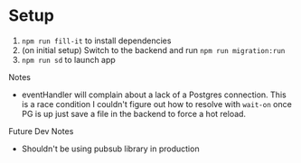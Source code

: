 # Setup

1. `npm run fill-it` to install dependencies
2. (on initial setup) Switch to the backend and run `npm run migration:run`
3. `npm run sd` to launch app

Notes

- eventHandler will complain about a lack of a Postgres connection. This is a race condition I couldn't figure out how to resolve with `wait-on` once PG is up just save a file in the backend to force a hot reload.


Future Dev Notes

- Shouldn't be using pubsub library in production
